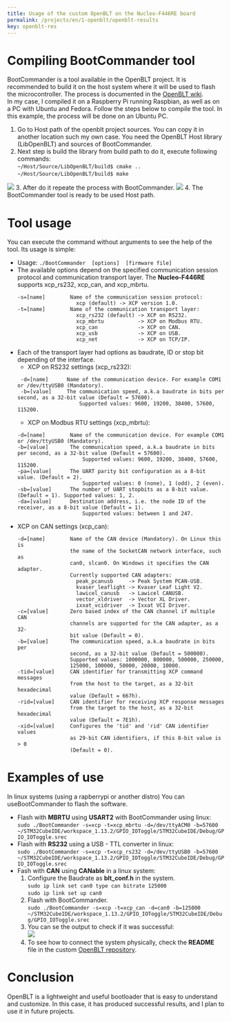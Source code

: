 ```yaml
---
title: Usage of the custom OpenBLT on the Nucleo-F446RE board
permalink: /projects/en/1-openblt/openblt-results
key: openblt-res
---
```


# Compiling BootCommander tool
BootCommander is a tool available in the OpenBLT project. It is recommended to build it on the host system where it will be used to flash the microcontroller. The process is documented in the [OpenBLT wiki](https://www.feaser.com/openblt/doku.php?id=manual:bootcommander).   
In my case, I compiled it on a Raspberry Pi running Raspbian, as well as on a PC with Ubuntu and Fedora. Follow the steps below to compile the tool. In this example, the process will be done on an Ubuntu PC.   
1. Go to Host path of the openblt project sources. You can copy it in another location such my own case. You need the OpenBLT  Host library (LibOpenBLT) and sources of BootCommander. 
2. Next step is build the library from build path to do it, execute following commands:  
 `~/Host/Source/LibOpenBLT/build$ cmake ..`   
 `~/Host/Source/LibOpenBLT/build$ make `  
 <img src="https://raw.githubusercontent.com/razielgdn/risingembeddedmx/main/assets/images/openblt/01results.png"/>  
3. After do it repeate the process with BootCommander.   
  <img src="https://raw.githubusercontent.com/razielgdn/risingembeddedmx/main/assets/images/openblt/02results.png"/>  
4. The BootCommander tool is ready to be used Host path.   
     
  
# Tool usage 
You can execute the command without arguments to see the help of the tool. Its usage is simple:
- Usage: `./BootCommander  [options]  [firmware file]` 
- The available options depend on the specified communication session protocol and communication transport layer. The **Nucleo-F446RE** supports xcp_rs232, xcp_can, and xcp_mbrtu.
  ```
  -s=[name]        Name of the communication session protocol:
                     xcp (default) -> XCP version 1.0.
  -t=[name]        Name of the communication transport layer:
                     xcp_rs232 (default) -> XCP on RS232.
                     xcp_mbrtu           -> XCP on Modbus RTU.
                     xcp_can             -> XCP on CAN.
                     xcp_usb             -> XCP on USB.
                     xcp_net             -> XCP on TCP/IP.
  ```
- Each of the transport layer had options as baudrate, ID or stop bit depending of the interface. 
    - XCP on RS232 settings (xcp_rs232):
    ```
     -d=[name]      Name of the communication device. For example COM1 or /dev/ttyUSB0 (Mandatory).   
     -b=[value]     The communication speed, a.k.a baudrate in bits per second, as a 32-bit value (Default = 57600).   
                        Supported values: 9600, 19200, 38400, 57600, 115200.
    ```
    - XCP on Modbus RTU settings (xcp_mbrtu):
  ```
  -d=[name]        Name of the communication device. For example COM1 or /dev/ttyUSB0 (Mandatory).  
  -b=[value]       The communication speed, a.k.a baudrate in bits per second, as a 32-bit value (Default = 57600).  
                       Supported values: 9600, 19200, 38400, 57600, 115200.   
  -pa=[value]      The UART parity bit configuration as a 8-bit value. (Default = 2). 
                       Supported values: 0 (none), 1 (odd), 2 (even).  
  -sb=[value]      The number of UART stopbits as a 8-bit value. (Default = 1). Supported values: 1, 2.   
  -da=[value]      Destination address, i.e. the node ID of the receiver, as a 8-bit value (Default = 1). 
                       Supported values: between 1 and 247.
  ```                 
- XCP on CAN settings (xcp_can):   
  ```
  -d=[name]        Name of the CAN device (Mandatory). On Linux this is
                   the name of the SocketCAN network interface, such as
                   can0, slcan0. On Windows it specifies the CAN adapter.
                   Currently supported CAN adapters:
                     peak_pcanusb     -> Peak System PCAN-USB.
                     kvaser_leaflight -> Kvaser Leaf Light V2.
                     lawicel_canusb   -> Lawicel CANUSB.
                     vector_xldriver  -> Vector XL Driver.
                     ixxat_vcidriver  -> Ixxat VCI Driver.
  -c=[value]       Zero based index of the CAN channel if multiple CAN
                   channels are supported for the CAN adapter, as a 32-
                   bit value (Default = 0).
  -b=[value]       The communication speed, a.k.a baudrate in bits per
                   second, as a 32-bit value (Default = 500000).
                   Supported values: 1000000, 800000, 500000, 250000,
                   125000, 100000, 50000, 20000, 10000.
  -tid=[value]     CAN identifier for transmitting XCP command messages
                   from the host to the target, as a 32-bit hexadecimal
                   value (Default = 667h).
  -rid=[value]     CAN identifier for receiving XCP response messages
                   from the target to the host, as a 32-bit hexadecimal
                   value (Default = 7E1h).
  -xid=[value]     Configures the 'tid' and 'rid' CAN identifier values
                   as 29-bit CAN identifiers, if this 8-bit value is > 0
                   (Default = 0).
  ``` 

# Examples of use
In linux systems (using a rapberrypi or another distro) You can useBootCommander to flash the software.  
- Flash with **MBRTU** using **USART2** with BootCommander using linux:   
  `sudo ./BootCommander -s=xcp -t=xcp_mbrtu -d=/dev/ttyACM0 -b=57600 ~/STM32CubeIDE/workspace_1.13.2/GPIO_IOToggle/STM32CubeIDE/Debug/GPIO_IOToggle.srec `
- Flash with **RS232** using a USB - TTL converter in linux:   
  `sudo ./BootCommander -s=xcp -t=xcp_rs232 -d=/dev/ttyUSB0 -b=57600 ~/STM32CubeIDE/workspace_1.13.2/GPIO_IOToggle/STM32CubeIDE/Debug/GPIO_IOToggle.srec `
- Fash with **CAN** using **CANable** in a linux system:
  1. Configure the Baudrate as **blt_conf.h** in the system.   
     `sudo ip link set can0 type can bitrate 125000`      
     `sudo ip link set up can0 `      
  2. Flash with BootCommander.   
     `sudo ./BootCommander -s=xcp -t=xcp_can -d=can0 -b=125000 ~/STM32CubeIDE/workspace_1.13.2/GPIO_IOToggle/STM32CubeIDE/Debug/GPIO_IOToggle.srec`   
  3. You can se the output to check if it was successful:  
     <img src="https://raw.githubusercontent.com/razielgdn/risingembeddedmx/main/assets/images/openblt/flashing.png"/>     
  4. To see how to connect the system physically, check the **README** file in the custom [OpenBLT repository](https://github.com/razielgdn/customNucleoF4-OpenBLT).   

# Conclusion   
OpenBLT is a lightweight and useful bootloader that is easy to understand and customize. In this case, it has produced successful results, and I plan to use it in future projects.

